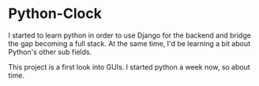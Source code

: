 # Python-Clock

I started to learn python in order to use Django for the backend and bridge the gap becoming a full stack. At the same time, I'd be learning a bit about Python's other sub fields. 


This project is a first look into GUIs.
I started python a week now, so about time.
